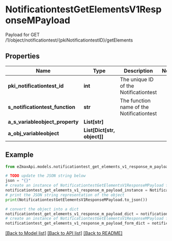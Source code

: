 # NotificationtestGetElementsV1ResponseMPayload

Payload for GET /1/object/notificationtest/{pkiNotificationtestID}/getElements

## Properties

Name | Type | Description | Notes
------------ | ------------- | ------------- | -------------
**pki_notificationtest_id** | **int** | The unique ID of the Notificationtest | 
**s_notificationtest_function** | **str** | The function name of the Notificationtest | 
**a_s_variableobject_property** | **List[str]** |  | 
**a_obj_variableobject** | **List[Dict[str, object]]** |  | 

## Example

```python
from eZmaxApi.models.notificationtest_get_elements_v1_response_m_payload import NotificationtestGetElementsV1ResponseMPayload

# TODO update the JSON string below
json = "{}"
# create an instance of NotificationtestGetElementsV1ResponseMPayload from a JSON string
notificationtest_get_elements_v1_response_m_payload_instance = NotificationtestGetElementsV1ResponseMPayload.from_json(json)
# print the JSON string representation of the object
print(NotificationtestGetElementsV1ResponseMPayload.to_json())

# convert the object into a dict
notificationtest_get_elements_v1_response_m_payload_dict = notificationtest_get_elements_v1_response_m_payload_instance.to_dict()
# create an instance of NotificationtestGetElementsV1ResponseMPayload from a dict
notificationtest_get_elements_v1_response_m_payload_form_dict = notificationtest_get_elements_v1_response_m_payload.from_dict(notificationtest_get_elements_v1_response_m_payload_dict)
```
[[Back to Model list]](../README.md#documentation-for-models) [[Back to API list]](../README.md#documentation-for-api-endpoints) [[Back to README]](../README.md)


